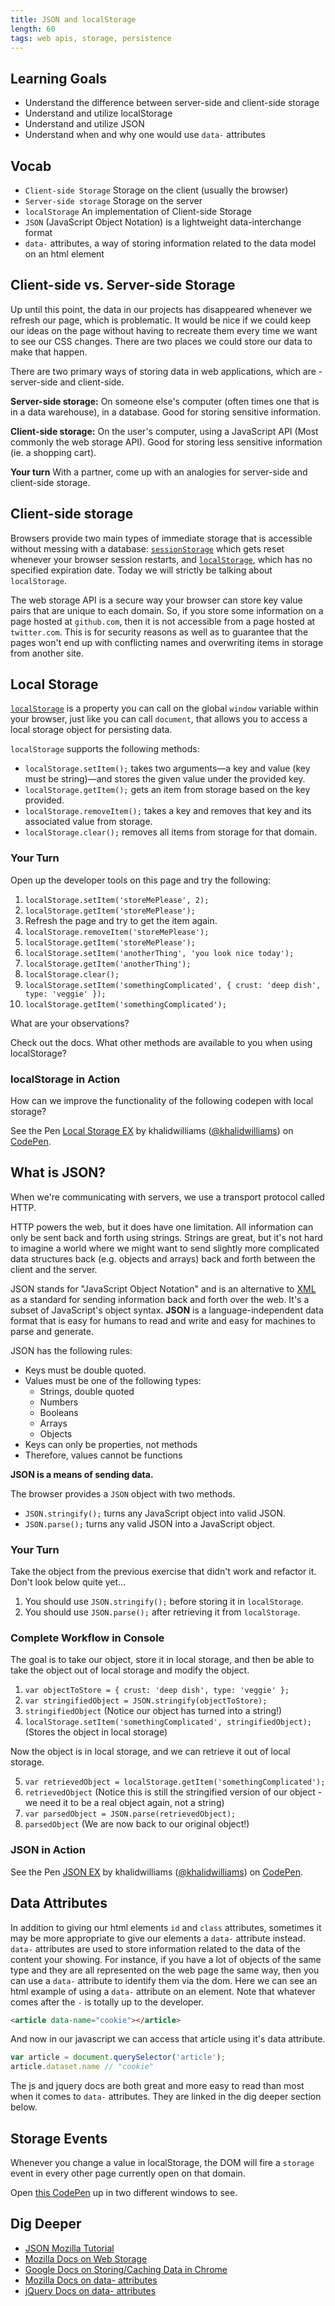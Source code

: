 ```yaml
---
title: JSON and localStorage
length: 60
tags: web apis, storage, persistence
---
```


## Learning Goals
- Understand the difference between server-side and client-side storage
- Understand and utilize localStorage
- Understand and utilize JSON
- Understand when and why one would use `data-` attributes

## Vocab

- `Client-side Storage` Storage on the client (usually the browser)
- `Server-side storage` Storage on the server
- `localStorage` An implementation of Client-side Storage
- `JSON` (JavaScript Object Notation) is a lightweight data-interchange format
- `data-` attributes, a way of storing information related to the data model on an html element

## Client-side vs. Server-side Storage

Up until this point, the data in our projects has disappeared whenever we refresh our page, which is problematic. It would be nice if we could keep our ideas on the page without having to recreate them every time we want to see our CSS changes. There are two places we could store our data to make that happen.

There are two primary ways of storing data in web applications, which are - server-side and client-side.

**Server-side storage:** On someone else's computer (often times one that is in a data warehouse), in a database. Good for storing sensitive information.

**Client-side storage:** On the user's computer, using a JavaScript API (Most commonly the web storage API). Good for storing less sensitive information (ie. a shopping cart).

**Your turn** With a partner, come up with an analogies for server-side and client-side storage.

## Client-side storage

Browsers provide two main types of immediate storage that is accessible without messing with a database: <a target="_blank" href="https://developer.mozilla.org/en-US/docs/Web/API/Window/sessionStorage"><code>sessionStorage</code></a> which gets reset whenever your browser session restarts, and <a target="_blank" href="https://developer.mozilla.org/en-US/docs/Web/API/Window/localStorage"><code>localStorage</code></a>, which has no specified expiration date. Today we will strictly be talking about `localStorage`.

The web storage API is a secure way your browser can store key value pairs that are unique to each domain. So, if you store some information on a page hosted at `github.com`, then it is not accessible from a page hosted at `twitter.com`. This is for security reasons as well as to guarantee that the pages won't end up with conflicting names and overwriting items in storage from another site. 

## Local Storage 

[`localStorage`][ls-mdn] is a property you can call on the global `window` variable within your browser, just like you can call `document`, that allows you to access a local storage object for persisting data.

`localStorage` supports the following methods:

- `localStorage.setItem();` takes two arguments—a key and value (key must be string)—and stores the given value under the provided key.
- `localStorage.getItem();` gets an item from storage based on the key provided.
- `localStorage.removeItem();` takes a key and removes that key and its associated value from storage.
- `localStorage.clear();` removes all items from storage for that domain.

[ls-mdn]: https://developer.mozilla.org/en-US/docs/Web/API/Window/localStorage
[ss-mdn]: https://developer.mozilla.org/en-US/docs/Web/API/Window/sessionStorage
[gs-mdn]: https://developer.mozilla.org/en-US/docs/Web/API/Window/globalStorage

### Your Turn

Open up the developer tools on this page and try the following:

1. `localStorage.setItem('storeMePlease', 2);`
2. `localStorage.getItem('storeMePlease');`
3. Refresh the page and try to get the item again.
4. `localStorage.removeItem('storeMePlease');`
5. `localStorage.getItem('storeMePlease');`
6. `localStorage.setItem('anotherThing', 'you look nice today');`
7. `localStorage.getItem('anotherThing');`
8. `localStorage.clear();`
9. `localStorage.setItem('somethingComplicated', { crust: 'deep dish', type: 'veggie' });`
10. `localStorage.getItem('somethingComplicated');`

What are your observations?

Check out the docs. What other methods are available to you when using localStorage?

### localStorage in Action
How can we improve the functionality of the following codepen with local storage?

<p data-height="265" data-theme-id="0" data-slug-hash="vVaGLo" data-default-tab="html,result" data-user="khalidwilliams" data-pen-title="Local Storage EX" class="codepen">See the Pen <a href="https://codepen.io/khalidwilliams/pen/vVaGLo/">Local Storage EX</a> by khalidwilliams (<a href="https://codepen.io/khalidwilliams">@khalidwilliams</a>) on <a href="https://codepen.io">CodePen</a>.</p>
<script async src="https://static.codepen.io/assets/embed/ei.js"></script>

## What is JSON?

When we're communicating with servers, we use a transport protocol called HTTP.

HTTP powers the web, but it does have one limitation. All information can only be sent back and forth using strings. Strings are great, but it's not hard to imagine a world where we might want to send slightly more complicated data structures back (e.g. objects and arrays) back and forth between the client and the server.

JSON stands for "JavaScript Object Notation" and is an alternative to [XML](https://gist.github.com/stevekinney/210a7fb9c9b3c0be2e53) as a standard for sending information back and forth over the web. It's a subset of JavaScript's object syntax. **JSON** is a language-independent data format that is easy for humans to read and write and easy for machines to parse and generate.

JSON has the following rules:

- Keys must be double quoted.
- Values must be one of the following types:
    - Strings, double quoted
    - Numbers
    - Booleans
    - Arrays
    - Objects
- Keys can only be properties, not methods  
- Therefore, values cannot be functions  

**JSON is a means of sending data.**

The browser provides a `JSON` object with two methods.

- `JSON.stringify();` turns any JavaScript object into valid JSON.
- `JSON.parse();` turns any valid JSON into a JavaScript object.

### Your Turn

Take the object from the previous exercise that didn't work and refactor it. Don't look below quite yet...

1. You should use `JSON.stringify();` before storing it in `localStorage`.
2. You should use `JSON.parse();` after retrieving it from `localStorage`.

### Complete Workflow in Console

The goal is to take our object, store it in local storage, and then be able to take the object out of local storage and modify the object.

1. `var objectToStore = { crust: 'deep dish', type: 'veggie' };`
2. `var stringifiedObject = JSON.stringify(objectToStore);`
3. `stringifiedObject` (Notice our object has turned into a string!)
4. `localStorage.setItem('somethingComplicated', stringifiedObject);` (Stores the object in local storage)

Now the object is in local storage, and we can retrieve it out of local storage.

5. `var retrievedObject = localStorage.getItem('somethingComplicated');`
6. `retrievedObject` (Notice this is still the stringified version of our object - we need it to be a real object again, not a string)
7. `var parsedObject = JSON.parse(retrievedObject);`
8. `parsedObject` (We are now back to our original object!)

### JSON in Action
<p data-height="265" data-theme-id="0" data-slug-hash="ReBRmM" data-default-tab="js,result" data-user="khalidwilliams" data-pen-title="JSON EX" class="codepen">See the Pen <a href="https://codepen.io/khalidwilliams/pen/ReBRmM/">JSON EX</a> by khalidwilliams (<a href="https://codepen.io/khalidwilliams">@khalidwilliams</a>) on <a href="https://codepen.io">CodePen</a>.</p>
<script async src="https://static.codepen.io/assets/embed/ei.js"></script>

## Data Attributes

In addition to giving our html elements `id` and `class` attributes, sometimes it may be more appropriate to give our elements a `data-` attribute instead.
`data-` attributes are used to store information related to the data of the content your showing.
For instance, if you have a lot of objects of the same type and they are all represented on the web page the same way, then you can use a `data-` attribute to identify them via the dom. 
Here we can see an html example of using a `data-` attribute on an element. Note that whatever comes after the `-` is totally up to the developer.

```html
<article data-name="cookie"></article>
```

And now in our javascript we can access that article using it's data attribute.

```js
var article = document.querySelector('article');
article.dataset.name // "cookie"
```

The js and jquery docs are both great and more easy to read than most when it comes to `data-` attributes. They are linked in the dig deeper section below.


## Storage Events

Whenever you change a value in localStorage, the DOM will fire a `storage` event in every other page currently open on that domain.

Open [this CodePen](http://codepen.io/team/turing/pen/xOYdBG) up in two different windows to see.  

## Dig Deeper
* [JSON Mozilla Tutorial](https://developer.mozilla.org/en-US/docs/Learn/JavaScript/Objects/JSON)
* [Mozilla Docs on Web Storage](https://developer.mozilla.org/en-US/docs/Web/API/Web_Storage_API/Using_the_Web_Storage_API) 
* [Google Docs on Storing/Caching Data in Chrome](https://developers.google.com/web/tools/chrome-devtools/manage-data/local-storage)
* [Mozilla Docs on data- attributes](https://developer.mozilla.org/en-US/docs/Learn/HTML/Howto/Use_data_attributes)
* [jQuery Docs on data- attributes](https://api.jquery.com/data/#data2)
